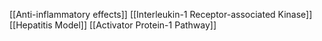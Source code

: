 [[Anti-inflammatory effects]]
[[Interleukin-1 Receptor-associated Kinase]]
[[Hepatitis Model]]
[[Activator Protein-1 Pathway]]

